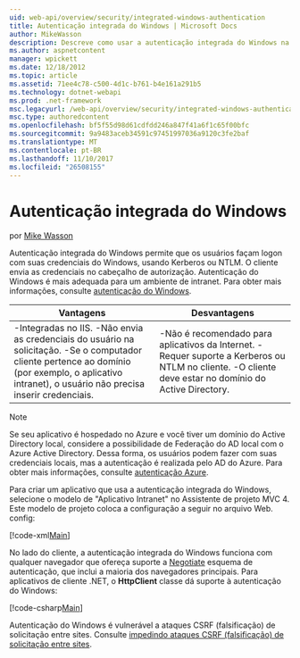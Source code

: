 ```yaml
---
uid: web-api/overview/security/integrated-windows-authentication
title: Autenticação integrada do Windows | Microsoft Docs
author: MikeWasson
description: Descreve como usar a autenticação integrada do Windows na API da Web do ASP.NET.
ms.author: aspnetcontent
manager: wpickett
ms.date: 12/18/2012
ms.topic: article
ms.assetid: 71ee4c78-c500-4d1c-b761-b4e161a291b5
ms.technology: dotnet-webapi
ms.prod: .net-framework
msc.legacyurl: /web-api/overview/security/integrated-windows-authentication
msc.type: authoredcontent
ms.openlocfilehash: bf5f55d98d61cdfdd246a847f41a6f1c65f00bfc
ms.sourcegitcommit: 9a9483aceb34591c97451997036a9120c3fe2baf
ms.translationtype: MT
ms.contentlocale: pt-BR
ms.lasthandoff: 11/10/2017
ms.locfileid: "26508155"
---
```

<a name="integrated-windows-authentication"></a>Autenticação integrada do Windows
====================
por [Mike Wasson](https://github.com/MikeWasson)

Autenticação integrada do Windows permite que os usuários façam logon com suas credenciais do Windows, usando Kerberos ou NTLM. O cliente envia as credenciais no cabeçalho de autorização. Autenticação do Windows é mais adequada para um ambiente de intranet. Para obter mais informações, consulte [autenticação do Windows](https://www.iis.net/configreference/system.webserver/security/authentication/windowsauthentication).

| Vantagens | Desvantagens |
| --- | --- |
| -Integradas no IIS. -Não envia as credenciais do usuário na solicitação. -Se o computador cliente pertence ao domínio (por exemplo, o aplicativo intranet), o usuário não precisa inserir credenciais. | -Não é recomendado para aplicativos da Internet. -Requer suporte a Kerberos ou NTLM no cliente. -O cliente deve estar no domínio do Active Directory. |

> [!NOTE]
> Se seu aplicativo é hospedado no Azure e você tiver um domínio do Active Directory local, considere a possibilidade de Federação do AD local com o Azure Active Directory. Dessa forma, os usuários podem fazer com suas credenciais locais, mas a autenticação é realizada pelo AD do Azure. Para obter mais informações, consulte [autenticação Azure](../../../visual-studio/overview/2012/windows-azure-authentication.md).


Para criar um aplicativo que usa a autenticação integrada do Windows, selecione o modelo de "Aplicativo Intranet" no Assistente de projeto MVC 4. Este modelo de projeto coloca a configuração a seguir no arquivo Web. config:

[!code-xml[Main](integrated-windows-authentication/samples/sample1.xml)]

No lado do cliente, a autenticação integrada do Windows funciona com qualquer navegador que ofereça suporte a [Negotiate](http://www.ietf.org/rfc/rfc4559.txt) esquema de autenticação, que inclui a maioria dos navegadores principais. Para aplicativos de cliente .NET, o **HttpClient** classe dá suporte à autenticação do Windows:

[!code-csharp[Main](integrated-windows-authentication/samples/sample2.cs)]

Autenticação do Windows é vulnerável a ataques CSRF (falsificação) de solicitação entre sites. Consulte [impedindo ataques CSRF (falsificação) de solicitação entre sites](preventing-cross-site-request-forgery-csrf-attacks.md).
